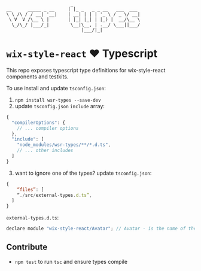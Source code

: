 ```
                        _
__      _____ _ __     | |_ _   _ _ __   ___  ___
\ \ /\ / / __| '__|    | __| | | | '_ \ / _ \/ __|
 \ V  V /\__ \ |       | |_| |_| | |_) |  __/\__ \
  \_/\_/ |___/_|        \__|\__, | .__/ \___||___/
                            |___/|_|
```

# `wix-style-react` ❤️ Typescript

This repo exposes typescript type definitions for wix-style-react
components and testkits.

To use install and update `tsconfig.json`:

1. `npm install wsr-types --save-dev`
1. update `tsconfig.json` `include` array:

```js
{
  "compilerOptions": {
    // ... compiler options
  },
  "include": [
    "node_modules/wsr-types/**/*.d.ts",
    // ... other includes
  ]
}
```

3. want to ignore one of the types? update `tsconfig.json`:
```js
{
    “files”: [
    “./src/external-types.d.ts”,
  ]
}
```

`external-types.d.ts`:
```js
declare module "wix-style-react/Avatar"; // Avatar - is the name of the component to ignore
```


## Contribute

* `npm test` to run `tsc` and ensure types compile

